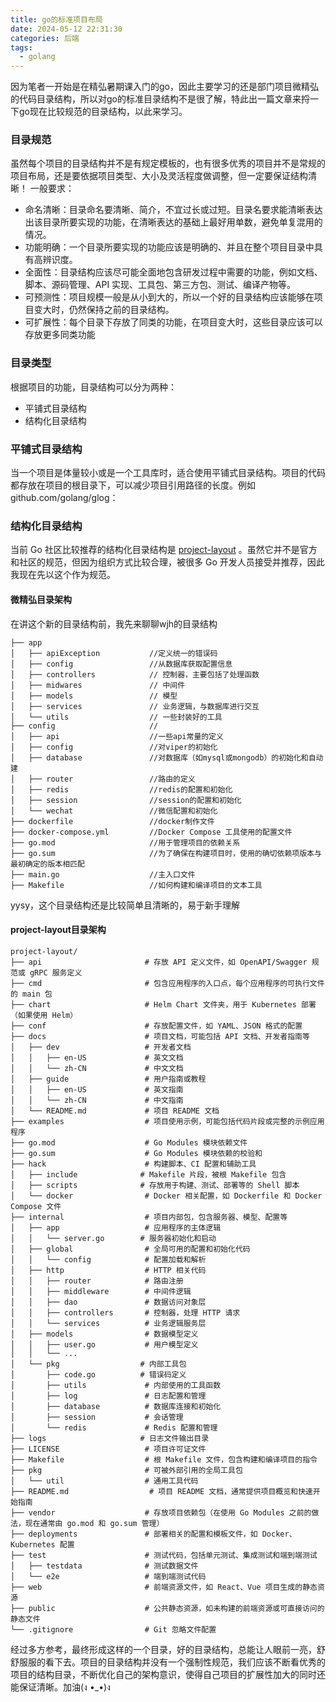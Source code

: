 ```yaml
---
title: go的标准项目布局
date: 2024-05-12 22:31:30
categories: 后端
tags:
  - golang
---
```


因为笔者一开始是在精弘暑期课入门的go，因此主要学习的还是部门项目微精弘的代码目录结构，所以对go的标准目录结构不是很了解，特此出一篇文章来捋一下go现在比较规范的目录结构，以此来学习。

### 目录规范
虽然每个项目的目录结构并不是有规定模板的，也有很多优秀的项目并不是常规的项目布局，还是要依据项目类型、大小及灵活程度做调整，但一定要保证结构清晰！
一般要求：

* 命名清晰：目录命名要清晰、简介，不宜过长或过短。目录名要求能清晰表达出该目录所要实现的功能，在清晰表达的基础上最好用单数，避免单复混用的情况。
* 功能明确：一个目录所要实现的功能应该是明确的、并且在整个项目目录中具有高辨识度。
* 全面性：目录结构应该尽可能全面地包含研发过程中需要的功能，例如文档、脚本、源码管理、API 实现、工具包、第三方包、测试、编译产物等。
* 可预测性：项目规模一般是从小到大的，所以一个好的目录结构应该能够在项目变大时，仍然保持之前的目录结构。
* 可扩展性：每个目录下存放了同类的功能，在项目变大时，这些目录应该可以存放更多同类功能

### 目录类型 
根据项目的功能，目录结构可以分为两种：
* 平铺式目录结构
* 结构化目录结构


### 平铺式目录结构
当一个项目是体量较小或是一个工具库时，适合使用平铺式目录结构。项目的代码都存放在项目的根目录下，可以减少项目引用路径的长度。例如 github.com/golang/glog：

### 结构化目录结构
当前 Go 社区比较推荐的结构化目录结构是 [project-layout](https://github.com/golang-standards/project-layout/blob/master/README_zh.md) 。虽然它并不是官方和社区的规范，但因为组织方式比较合理，被很多 Go 开发人员接受并推荐，因此我现在先以这个作为规范。

#### 微精弘目录架构
在讲这个新的目录结构前，我先来聊聊wjh的目录结构
```
├── app 
│   ├── apiException           //定义统一的错误码
│   ├── config                 //从数据库获取配置信息
│   ├── controllers            // 控制器，主要包括了处理函数
│   ├── midwares               // 中间件
│   ├── models                 // 模型
│   ├── services               // 业务逻辑，与数据库进行交互
│   └── utils                  // 一些封装好的工具
├── config                     // 
│   ├── api                    //一些api常量的定义
│   ├── config                 //对viper的初始化
│   ├── database               //对数据库（如mysql或mongodb）的初始化和自动建
│   ├── router                 //路由的定义
│   ├── redis                  //redis的配置和初始化
│   ├── session                //session的配置和初始化
│   └── wechat                 //微信配置和初始化
├── dockerfile                 //docker制作文件
├── docker-compose.yml         //Docker Compose 工具使用的配置文件
├── go.mod                     //用于管理项目的依赖关系
├── go.sum                     //为了确保在构建项目时，使用的确切依赖项版本与最初确定的版本相匹配
├── main.go                    //主入口文件
├── Makefile                   //如何构建和编译项目的文本工具
```
yysy，这个目录结构还是比较简单且清晰的，易于新手理解

#### project-layout目录架构
```
project-layout/
├── api                       # 存放 API 定义文件，如 OpenAPI/Swagger 规范或 gRPC 服务定义
├── cmd                       # 包含应用程序的入口点，每个应用程序的可执行文件的 main 包
├── chart                     # Helm Chart 文件夹，用于 Kubernetes 部署（如果使用 Helm）
├── conf                      # 存放配置文件，如 YAML、JSON 格式的配置
├── docs                      # 项目文档，可能包括 API 文档、开发者指南等
│   ├── dev                   # 开发者文档
│   │   ├── en-US             # 英文文档
│   │   └── zh-CN             # 中文文档
│   ├── guide                 # 用户指南或教程
│   │   ├── en-US             # 英文指南
│   │   └── zh-CN             # 中文指南
│   └── README.md             # 项目 README 文档
├── examples                  # 项目使用示例，可能包括代码片段或完整的示例应用程序
├── go.mod                    # Go Modules 模块依赖文件
├── go.sum                    # Go Modules 模块依赖的校验和
├── hack                      # 构建脚本、CI 配置和辅助工具
│   ├── include              # Makefile 片段，被根 Makefile 包含
│   ├── scripts              # 存放用于构建、测试、部署等的 Shell 脚本
│   └── docker                # Docker 相关配置，如 Dockerfile 和 Docker Compose 文件
├── internal                  # 项目内部包，包含服务器、模型、配置等
│   ├── app                   # 应用程序的主体逻辑
│   │   └── server.go        # 服务器初始化和启动
│   ├── global                # 全局可用的配置和初始化代码
│   │   └── config            # 配置加载和解析
│   ├── http                  # HTTP 相关代码
│   │   ├── router            # 路由注册
│   │   ├── middleware        # 中间件逻辑
│   │   ├── dao               # 数据访问对象层
│   │   ├── controllers       # 控制器，处理 HTTP 请求
│   │   └── services          # 业务逻辑服务层
│   ├── models                # 数据模型定义
│   │   ├── user.go           # 用户模型定义
│   │   └── ...
│   └── pkg                  # 内部工具包
│       ├── code.go          # 错误码定义
│       ├── utils             # 内部使用的工具函数
│       ├── log               # 日志配置和管理
│       ├── database          # 数据库连接和初始化
│       ├── session           # 会话管理
│       └── redis             # Redis 配置和管理
├── logs                     # 日志文件输出目录
├── LICENSE                   # 项目许可证文件
├── Makefile                  # 根 Makefile 文件，包含构建和编译项目的指令
├── pkg                       # 可被外部引用的全局工具包
│   └── util                  # 通用工具代码
├── README.md                  # 项目 README 文档，通常提供项目概览和快速开始指南
├── vendor                    # 存放项目依赖包（在使用 Go Modules 之前的做法，现在通常由 go.mod 和 go.sum 管理）
├── deployments               # 部署相关的配置和模板文件，如 Docker、Kubernetes 配置
├── test                      # 测试代码，包括单元测试、集成测试和端到端测试
│   ├── testdata              # 测试数据文件
│   └── e2e                   # 端到端测试代码
├── web                       # 前端资源文件，如 React、Vue 项目生成的静态资源
├── public                    # 公共静态资源，如未构建的前端资源或可直接访问的静态文件
└── .gitignore                # Git 忽略文件配置
```

经过多方参考，最终形成这样的一个目录，好的目录结构，总能让人眼前一亮，舒舒服服的看下去。项目的目录结构并没有一个强制性规范，我们应该不断看优秀的项目的结构目录，不断优化自己的架构意识，使得自己项目的扩展性加大的同时还能保证清晰。加油(ง •_•)ง